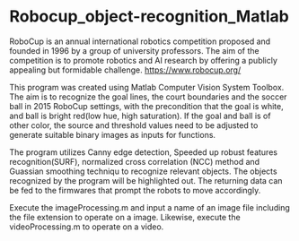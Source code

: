 # Robocup_object-recognition_Matlab

RoboCup is an annual international robotics competition proposed and founded in 1996 by a group of university professors. The aim of the competition is to promote robotics and AI research by offering a publicly appealing but formidable challenge. https://www.robocup.org/

This program was created using Matlab Computer Vision System Toolbox. The aim is to recognize the goal lines, the court boundaries and the soccer ball in 2015 RoboCup settings, with the precondition that the goal is white, and ball is bright red(low hue, high saturation). If the goal and ball is of other color, the source and threshold values need to be adjusted to generate suitable binary images as inputs for functions.

The program utilizes Canny edge detection, Speeded up robust features recognition(SURF), normalized cross correlation (NCC) method and Guassian smoothing techniqu to recognize relevant objects. The objects recognized by the program will be highlighted out. The returning data can be fed to the firmwares that prompt the robots to move accordingly.

Execute the imageProcessing.m and input a name of an image file including the file extension to operate on a image. Likewise, execute the videoProcessing.m to operate on a video.
